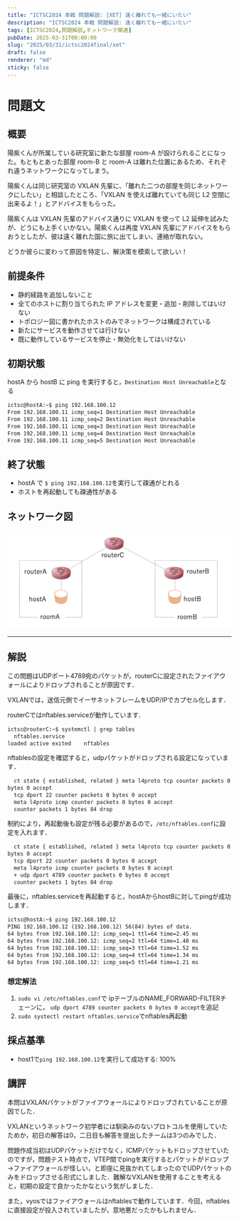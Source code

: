 ```yaml
---
title: "ICTSC2024 本戦 問題解説: [XET] 遠く離れても一緒にいたい"
description: "ICTSC2024 本戦 問題解説: 遠く離れても一緒にいたい"
tags: [ICTSC2024,問題解説,ネットワーク関連]
pubDate: 2025-03-31T00:00:00
slug: "2025/03/31/ictsc2024final/xet"
draft: false
renderer: "md"
sticky: false
---
```


# 問題文

## 概要

陽紫くんが所属している研究室に新たな部屋 room-A が設けられることになった。もともとあった部屋 room-B と room-A は離れた位置にあるため、それぞれ違うネットワークになってしまう。

陽紫くんは同じ研究室の VXLAN 先輩に、「離れた二つの部屋を同じネットワークにしたい」と相談したところ、「VXLAN を使えば離れていても同じ L2 空間に出来るよ！」とアドバイスをもらった。

陽紫くんは VXLAN 先輩のアドバイス通りに VXLAN を使って L2 延伸を試みたが、どうにも上手くいかない。陽紫くんは再度 VXLAN 先輩にアドバイスをもらおうとしたが、彼は遠く離れた国に旅に出てしまい、連絡が取れない。

どうか彼らに変わって原因を特定し、解決策を模索して欲しい！

## 前提条件

- 静的経路を追加しないこと
- 全てのホストに割り当てられた IP アドレスを変更・追加・削除してはいけない
- トポロジー図に書かれたホストのみでネットワークは構成されている
- 新たにサービスを動作させては行けない
- 既に動作しているサービスを停止・無効化をしてはいけない

## 初期状態

hostA から hostB に ping を実行すると，`Destination Host Unreachable`となる

``` shell-session
ictsc@hostA:~$ ping 192.168.100.12
From 192.168.100.11 icmp_seq=1 Destination Host Unreachable
From 192.168.100.11 icmp_seq=2 Destination Host Unreachable
From 192.168.100.11 icmp_seq=3 Destination Host Unreachable
From 192.168.100.11 icmp_seq=4 Destination Host Unreachable
From 192.168.100.11 icmp_seq=5 Destination Host Unreachable
```

## 終了状態

- hostA で `$ ping 192.168.100.12`を実行して疎通がとれる
- ホストを再起動しても疎通性がある

## ネットワーク図

![](/public/images/2024-final-round/xet.png)

---

## 解説

この問題はUDPポート4789宛のパケットが，routerCに設定されたファイアウォールによりドロップされることが原因です．

VXLANでは，送信元側でイーサネットフレームをUDP/IPでカプセル化します．

routerCではnftables.serviceが動作しています．
``` shell-session
ictsc@routerC:~$ systemctl | grep tables
  nftables.service                                                                                         loaded active exited    nftables
```

nftablesの設定を確認すると，udpパケットがドロップされる設定になっています．
``` shell-session
  ct state { established, related } meta l4proto tcp counter packets 0 bytes 0 accept
  tcp dport 22 counter packets 0 bytes 0 accept
  meta l4proto icmp counter packets 0 bytes 0 accept
  counter packets 1 bytes 84 drop
```

制約により，再起動後も設定が残る必要があるので，`/etc/nftables.conf`に設定を入れます．
``` shell-session
  ct state { established, related } meta l4proto tcp counter packets 0 bytes 0 accept
  tcp dport 22 counter packets 0 bytes 0 accept
  meta l4proto icmp counter packets 0 bytes 0 accept
  + udp dport 4789 counter packets 0 bytes 0 accept
  counter packets 1 bytes 84 drop
```

最後に，nftables.serviceを再起動すると，hostAからhostBに対してpingが成功します．
``` shell-session
ictsc@hostA:~$ ping 192.168.100.12
PING 192.168.100.12 (192.168.100.12) 56(84) bytes of data.
64 bytes from 192.168.100.12: icmp_seq=1 ttl=64 time=2.45 ms
64 bytes from 192.168.100.12: icmp_seq=2 ttl=64 time=1.40 ms
64 bytes from 192.168.100.12: icmp_seq=3 ttl=64 time=1.52 ms
64 bytes from 192.168.100.12: icmp_seq=4 ttl=64 time=1.34 ms
64 bytes from 192.168.100.12: icmp_seq=5 ttl=64 time=1.21 ms
```

### 想定解法
1. `sudo vi /etc/nftables.conf`で
    ipテーブルのNAME_FORWARD-FILTERチェーンに，
    `udp dport 4789 counter packets 0 bytes 0 accept`を追記
2. `sudo systectl restart nftables.service`でnftables再起動

## 採点基準

- host1で`ping 192.168.100.12`を実行して成功する: 100%

## 講評

本問はVXLANパケットがファイアウォールによりドロップされていることが原因でした．

VXLANというネットワーク初学者には馴染みのないプロトコルを使用していたためか，初日の解答は0，二日目も解答を提出したチームは3つのみでした．

問題作成当初はUDPパケットだけでなく，ICMPパケットもドロップさせていたのですが，問題テスト時点で，VTEP間でpingを実行するとパケットがドロップ→ファイアウォールが怪しい，と即座に見抜かれてしまったのでUDPパケットのみをドロップさせる形式にしました．難解なVXLANを使用することを考えると，初期の設定で良かったかなという気がしました．

また，vyosではファイアウォールはnftablesで動作しています．今回，nftablesに直接設定が投入されていましたが，意地悪だったかもしれません．
